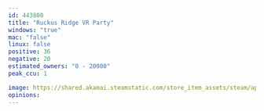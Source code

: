 ```yaml
---
id: 443800
title: "Ruckus Ridge VR Party"
windows: "true"
mac: "false"
linux: false
positive: 36
negative: 20
estimated_owners: "0 - 20000"
peak_ccu: 1

image: https://shared.akamai.steamstatic.com/store_item_assets/steam/apps/443800/header.jpg?t=1459903536
opinions:
---
```

